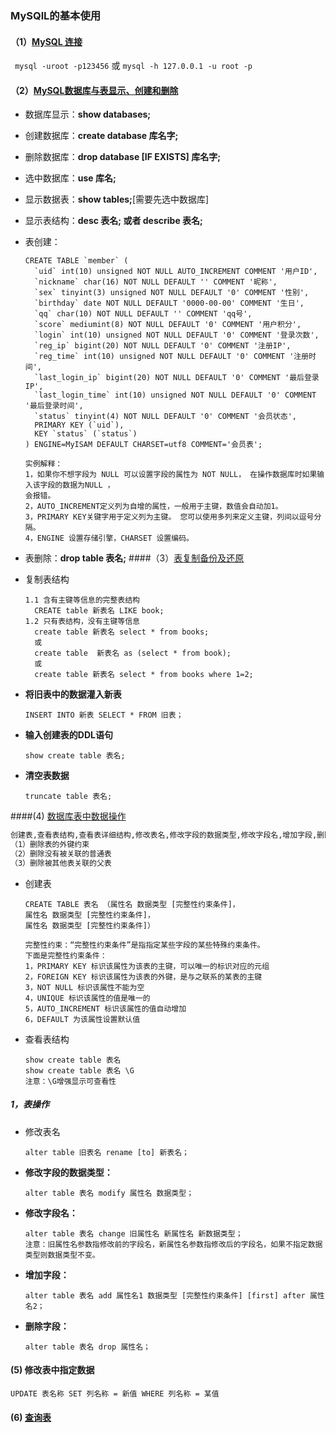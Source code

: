 ### MySQlL的基本使用

#### （1）[MySQL 连接](https://m.php.cn/manual/view/33968.html)

` mysql -uroot -p123456` 或 `mysql -h 127.0.0.1 -u root -p`

#### （2）[MySQL数据库与表显示、创建和删除](https://m.php.cn/manual/view/33969.html)

- 数据库显示：**show databases;**

- 创建数据库：**create database 库名字;**

- 删除数据库：**drop database [IF EXISTS] 库名字;**

- 选中数据库：**use 库名;**

- 显示数据表：**show tables;**[需要先选中数据库]

- 显示表结构：**desc 表名; 或者 describe 表名;**

- 表创建：

  ```mysql
  CREATE TABLE `member` (
    `uid` int(10) unsigned NOT NULL AUTO_INCREMENT COMMENT '用户ID',
    `nickname` char(16) NOT NULL DEFAULT '' COMMENT '昵称',
    `sex` tinyint(3) unsigned NOT NULL DEFAULT '0' COMMENT '性别',
    `birthday` date NOT NULL DEFAULT '0000-00-00' COMMENT '生日',
    `qq` char(10) NOT NULL DEFAULT '' COMMENT 'qq号',
    `score` mediumint(8) NOT NULL DEFAULT '0' COMMENT '用户积分',
    `login` int(10) unsigned NOT NULL DEFAULT '0' COMMENT '登录次数',
    `reg_ip` bigint(20) NOT NULL DEFAULT '0' COMMENT '注册IP',
    `reg_time` int(10) unsigned NOT NULL DEFAULT '0' COMMENT '注册时间',
    `last_login_ip` bigint(20) NOT NULL DEFAULT '0' COMMENT '最后登录IP',
    `last_login_time` int(10) unsigned NOT NULL DEFAULT '0' COMMENT '最后登录时间',
    `status` tinyint(4) NOT NULL DEFAULT '0' COMMENT '会员状态',
    PRIMARY KEY (`uid`),
    KEY `status` (`status`)
  ) ENGINE=MyISAM DEFAULT CHARSET=utf8 COMMENT='会员表';

  实例解释：
  1，如果你不想字段为 NULL 可以设置字段的属性为 NOT NULL， 在操作数据库时如果输入该字段的数据为NULL ，
  会报错。
  2，AUTO_INCREMENT定义列为自增的属性，一般用于主键，数值会自动加1。
  3，PRIMARY KEY关键字用于定义列为主键。 您可以使用多列来定义主键，列间以逗号分隔。
  4，ENGINE 设置存储引擎，CHARSET 设置编码。
  ```

- 表删除：**drop table 表名;**
####（3）[表复制备份及还原](https://m.php.cn/manual/view/33970.html)

- 复制表结构

  ```mysql
  1.1 含有主键等信息的完整表结构
    CREATE table 新表名 LIKE book;
  1.2 只有表结构，没有主键等信息
    create table 新表名 select * from books;
    或
    create table  新表名 as (select * from book);
    或
    create table 新表名 select * from books where 1=2;
  ```

- **将旧表中的数据灌入新表**

  ```mysql
  INSERT INTO 新表 SELECT * FROM 旧表；
  ```

- **输入创建表的DDL语句**

  ```mysql
  show create table 表名;
  ```

- **清空表数据**

  ```mysql
  truncate table 表名;
  ```

####(4) [数据库表中数据操作](https://m.php.cn/manual/view/33971.html)

```txt
创建表,查看表结构,查看表详细结构,修改表名,修改字段的数据类型,修改字段名,增加字段,删除字段,删除关联表
（1）删除表的外键约束
（2）删除没有被关联的普通表
（3）删除被其他表关联的父表
```

- 创建表

  ```mysql
  CREATE TABLE 表名 （属性名 数据类型 [完整性约束条件]，
  属性名 数据类型 [完整性约束条件]，
  属性名 数据类型 [完整性约束条件]）

  完整性约束：“完整性约束条件”是指指定某些字段的某些特殊约束条件。
  下面是完整性约束条件：
  1，PRIMARY KEY 标识该属性为该表的主键，可以唯一的标识对应的元组
  2，FOREIGN KEY 标识该属性为该表的外键，是与之联系的某表的主键
  3，NOT NULL 标识该属性不能为空
  4，UNIQUE 标识该属性的值是唯一的
  5，AUTO_INCREMENT 标识该属性的值自动增加
  6，DEFAULT 为该属性设置默认值
  ```

- 查看表结构

  ```mysql
  show create table 表名
  show create table 表名 \G
  注意：\G增强显示可查看性
  ```

##### 1，表操作

- 修改表名

  ```mysql
  alter table 旧表名 rename [to] 新表名；
  ```

- **修改字段的数据类型：**

  ```mysql
  alter table 表名 modify 属性名 数据类型；
  ```

- **修改字段名：**

  ```mysql
  alter table 表名 change 旧属性名 新属性名 新数据类型；
  注意：旧属性名参数指修改前的字段名，新属性名参数指修改后的字段名，如果不指定数据类型则数据类型不变。
  ```

- **增加字段：**

  ```mysql
  alter table 表名 add 属性名1 数据类型 [完整性约束条件] [first] after 属性名2；
  ```

- **删除字段：**

  ```mysql
  alter table 表名 drop 属性名；
  ```

#### (5) 修改表中指定数据

```mysql
UPDATE 表名称 SET 列名称 = 新值 WHERE 列名称 = 某值
```

#### (6) [查询表](https://m.php.cn/manual/view/33973.html)